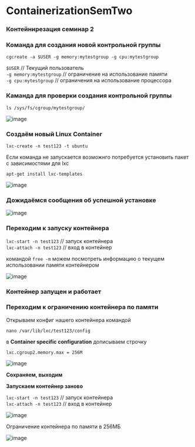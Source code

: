 # ContainerizationSemTwo

### Контейнирезация семинар 2

 ### Команда для создания новой контрольной группы

``cgcreate -a $USER -g memory:mytestgroup -g cpu:mytestgroup`` 

 ``$USER`` // Текущий пользователь  
 ``-g memory:mytestgroup`` // ограничение на использование памяти  
 ``-g cpu:mytestgroup`` // ограничения на использование процессора  

 ### Каманда для проверки создания  контрольной группы 

 ``ls /sys/fs/cgroup/mytestgroup/``

![image](https://github.com/ScherbakovM/ContainerizationSemTwo/assets/109952823/52c0ad6c-b4c7-4112-8ec7-1998bd08f88e)

### Создаём новый Linux Container 

``lxc-create -n test123 -t ubuntu ``

Если команда не запускается возможнго потребуется установить пакет с зависимостями для lxc 

``apt-get install lxc-templates``

![image](https://github.com/ScherbakovM/ContainerizationSemTwo/assets/109952823/ab061a47-40ac-44b4-a3ec-a9cf4f7fd1a4)



### Дожидаёмся сообщения об успешной установке

![image](https://github.com/ScherbakovM/ContainerizationSemTwo/assets/109952823/64991f10-f742-40cf-be58-4e2be9bdf941)


### Переходим к запуску контейнера
 
``lxc-start -n test123`` // запуск контейнера  
``lxc-attach -n test123`` // вход в контейнер  

 командой ``free -m`` можем посмотреть информацию о текущем использовании памяти контейнером

![image](https://github.com/ScherbakovM/ContainerizationSemTwo/assets/109952823/0be80125-3f81-420f-ad81-2b396175ab63)

### Контейнер запущен и работает 

### Переходим к ограничению контейнера по памяти 

Открываем конфиг нашего контейнера командой

``nano /var/lib/lxc/test123/config``

 в __Container specific configuration__ дописываем строчку  
 
 ``lxc.cgroup2.memory.max = 256M``

![image](https://github.com/ScherbakovM/ContainerizationSemTwo/assets/109952823/fb4c9197-282a-4c03-bafb-4a2826384313)

__Сохраняем, выходим__

__Запускаем контейнер заново__

``lxc-start -n test123`` // запуск контейнера  
``lxc-attach -n test123`` // вход в контейнер 


![image](https://github.com/ScherbakovM/ContainerizationSemTwo/assets/109952823/dc297199-4217-4f98-bb62-bb5d624c1719)

Ограничение контейнера по памяти в 256МБ

![image](https://github.com/ScherbakovM/ContainerizationSemTwo/assets/109952823/864e6dbb-415a-41b4-b620-a30990910778)




